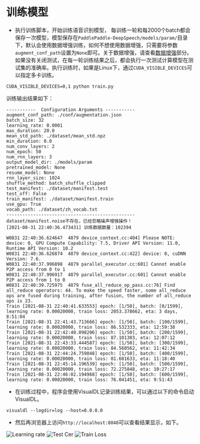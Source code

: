 # 训练模型

 - 执行训练脚本，开始训练语音识别模型， 每训练一轮和每2000个batch都会保存一次模型，模型保存在`PaddlePaddle-DeepSpeech/models/param/`目录下，默认会使用数据增强训练，如何不想使用数据增强，只需要将参数`augment_conf_path`设置为`None`即可。关于数据增强，请查看[数据增强](./faq.md)部分。如果没有关闭测试，在每一轮训练结果之后，都会执行一次测试计算模型在测试集的准确率。执行训练时，如果是Linux下，通过`CUDA_VISIBLE_DEVICES`可以指定多卡训练。
```shell script
CUDA_VISIBLE_DEVICES=0,1 python train.py
```

训练输出结果如下：
```
-----------  Configuration Arguments -----------
augment_conf_path: ./conf/augmentation.json
batch_size: 32
learning_rate: 0.0001
max_duration: 20.0
mean_std_path: ./dataset/mean_std.npz
min_duration: 0.0
num_conv_layers: 2
num_epoch: 50
num_rnn_layers: 3
output_model_dir: ./models/param
pretrained_model: None
resume_model: None
rnn_layer_size: 1024
shuffle_method: batch_shuffle_clipped
test_manifest: ./dataset/manifest.test
test_off: False
train_manifest: ./dataset/manifest.train
use_gpu: True
vocab_path: ./dataset/zh_vocab.txt
------------------------------------------------
dataset/manifest.noise不存在，已经忽略噪声增强操作！
[2021-08-31 22:40:36.473431] 训练数据数量：102394

W0831 22:40:36.624647  4879 device_context.cc:404] Please NOTE: device: 0, GPU Compute Capability: 7.5, Driver API Version: 11.0, Runtime API Version: 10.2
W0831 22:40:36.626874  4879 device_context.cc:422] device: 0, cuDNN Version: 7.6.
W0831 22:40:37.996898  4879 parallel_executor.cc:601] Cannot enable P2P access from 0 to 1
W0831 22:40:37.996917  4879 parallel_executor.cc:601] Cannot enable P2P access from 1 to 0
W0831 22:40:39.725975  4879 fuse_all_reduce_op_pass.cc:76] Find all_reduce operators: 44. To make the speed faster, some all_reduce ops are fused during training, after fusion, the number of all_reduce ops is 23.
Train [2021-08-31 22:40:41.633553] epoch: [1/50], batch: [0/1599], learning rate: 0.00020000, train loss: 2053.378662, eta: 3 days, 8:51:04
Train [2021-08-31 22:41:43.713666] epoch: [1/50], batch: [100/1599], learning rate: 0.00020000, train loss: 86.532333, eta: 12:59:38
Train [2021-08-31 22:42:40.098206] epoch: [1/50], batch: [200/1599], learning rate: 0.00020000, train loss: 87.101303, eta: 12:07:12
Train [2021-08-31 22:43:33.444587] epoch: [1/50], batch: [300/1599], learning rate: 0.00020000, train loss: 84.560562, eta: 11:42:34
Train [2021-08-31 22:44:24.759048] epoch: [1/50], batch: [400/1599], learning rate: 0.00020000, train loss: 81.681633, eta: 11:18:40
Train [2021-08-31 22:45:14.196539] epoch: [1/50], batch: [500/1599], learning rate: 0.00020000, train loss: 72.275848, eta: 10:27:17
Train [2021-08-31 22:46:02.194968] epoch: [1/50], batch: [600/1599], learning rate: 0.00020000, train loss: 76.041451, eta: 9:51:43
```


 - 在训练过程中，程序会使用VisualDL记录训练结果，可以通过以下的命令启动VisualDL。
```shell
visualdl --logdir=log --host=0.0.0.0
```

 - 然后再浏览器上访问`http://localhost:8040`可以查看结果显示，如下。

![Learning rate](https://img-blog.csdnimg.cn/20210318165719805.png)
![Test Cer](https://s3.ax1x.com/2021/03/01/6PJaZV.jpg)
![Train Loss](https://s3.ax1x.com/2021/03/01/6PJNq0.jpg)